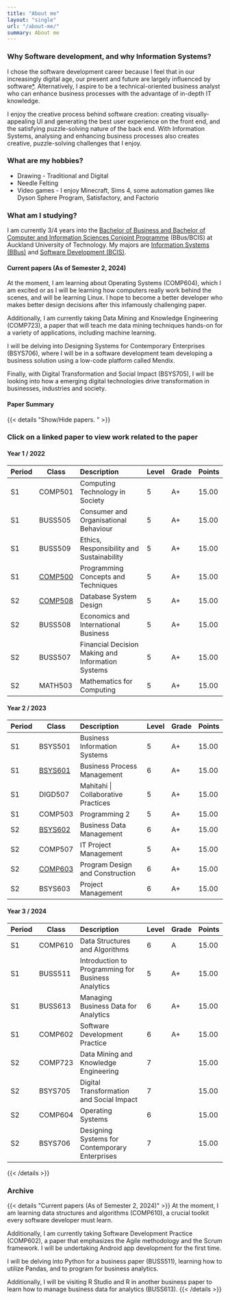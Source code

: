 ```yaml
---
title: "About me"
layout: "single"
url: "/about-me/"
summary: About me
---
```


### Why Software development, and why Information Systems?

I chose the software development career because I feel that in our increasingly digital age, our present and future are largely influenced by software[*](/posts/about/). Alternatively, I aspire to be a technical-oriented business analyst who can enhance business processes with the advantage of in-depth IT knowledge.

I enjoy the creative process behind software creation: creating visually-appealing UI and generating the best user experience on the front end, and the satisfying puzzle-solving nature of the back end. With Information Systems, analysing and enhancing business processes also creates creative, puzzle-solving challenges that I enjoy.

### What are my hobbies?

- Drawing - Traditional and Digital
- Needle Felting
- Video games - I enjoy Minecraft, Sims 4, some automation games like Dyson Sphere Program, Satisfactory, and Factorio 

### What am I studying?

I am currently 3/4 years into the [Bachelor of Business and Bachelor of Computer and Information Sciences Conjoint Programme](https://www.aut.ac.nz/courses/bachelor-of-business-and-bachelor-of-computer-and-information-sciences-conjoint?source=/business) (BBus/BCIS) at Auckland University of Technology. My majors are [Information Systems (BBus)](https://www.aut.ac.nz/study/study-options/business/courses/bachelor-of-business/business-information-systems-major) and [Software Development (BCIS)](https://www.aut.ac.nz/study/study-options/engineering-computer-and-mathematical-sciences/courses/bachelor-of-computer-and-information-sciences/software-development-major).

#### Current papers (As of Semester 2, 2024)

At the moment, I am learning about Operating Systems (COMP604), which I am excited or as I will be learning how computers really work behind the scenes, and will be learning Linux. I hope to become a better developer who makes better design decisions after this infamously challenging paper.

Additionally, I am currently taking Data Mining and Knowledge Engineering (COMP723), a paper that will teach me data mining techniques hands-on for a variety of applications, including machine learning.

I will be delving into Designing Systems for Contemporary Enterprises (BSYS706), where I will be in a software development team developing a business solution using a low-code platform called Mendix.

Finally, with Digital Transformation and Social Impact (BSYS705), I will be looking into how a emerging digital technologies drive transformation in businesses, industries and society.

#### Paper Summary

{{< details "Show/Hide papers. " >}}

### Click on a linked paper to view work related to the paper

#### Year 1 / 2022

| Period | Class      | Description                                         | Level | Grade | Points |
|--------|------------|:-----------------------------------------------------|-------|-------|--------|
| S1     | COMP501 | Computing   Technology in Society                   | 5     | A+    | 15.00  |
| S1     | BUSS505 | Consumer   and Organisational Behaviour             | 5     | A+    | 15.00  |
| S1     | BUSS509 | Ethics,   Responsibility and Sustainability         | 5     | A+    | 15.00  |
| S1     | [COMP500](/tags/COMP500/) | Programming Concepts and Techniques               | 5     | A+    | 15.00  |
| S2     | [COMP508](/tags/COMP508/) | Database   System Design                            | 5     | A+    | 15.00  |
| S2     | BUSS508 | Economics   and International Business              | 5     | A+    | 15.00  |
| S2     | BUSS507 | Financial   Decision Making and Information Systems | 5     | A+    | 15.00  |
| S2     | MATH503 | Mathematics   for Computing                         | 5     | A+    | 15.00  |

#### Year 2 / 2023

| Period | Class      | Description                         | Level | Grade | Points |
|--------|------------|:-------------------------------------|-------|-------|--------|
| S1     | BSYS501 | Business Information Systems        | 5     | A+    | 15.00  |
| S1     | [BSYS601](/tags/BSYS601/) | Business Process Management         | 6     | A+    | 15.00  |
| S1     | DIGD507 | Mahitahi \| Collaborative Practices | 5     | A+    | 15.00  |
| S1     | COMP503 | Programming 2                       | 5     | A+    | 15.00  |
| S2     | [BSYS602](/tags/BSYS602/) | Business Data Management            | 6     | A+    | 15.00  |
| S2     | COMP507 | IT Project Management               | 5     | A+    | 15.00  |
| S2     | [COMP603](/tags/COMP603/) | Program Design and Construction     | 6     | A+    | 15.00  |
| S2     | BSYS603 | Project Management                  | 6     | A+    | 15.00  |

#### Year 3 / 2024

| Period | Class        | Description                                   | Level | Grade | Points |
|--------|--------------|:----------------------------------------------|-------|-------|--------|
| S1     | COMP610 | Data Structures and Algorithms                     | 6     | A     | 15.00  |
| S1     | BUSS511 | Introduction to Programming for Business Analytics | 5     | A+    | 15.00  |
| S1     | BUSS613 | Managing Business Data for Analytics               | 6     | A+    | 15.00  |
| S1     | COMP602 | Software Development Practice                      | 6     | A+    | 15.00  |
| S2     | COMP723 | Data Mining and Knowledge Engineering              | 7     |       | 15.00  |
| S2     | BSYS705 | Digital Transformation and Social Impact           | 7     |       | 15.00  |
| S2     | COMP604 | Operating Systems                                  | 6     |       | 15.00  |
| S2     | BSYS706 | Designing Systems for Contemporary Enterprises     | 7     |       | 15.00  |

{{< /details >}}

### Archive

{{< details "Current papers (As of Semester 2, 2024)" >}}
At the moment, I am learning data structures and algorithms (COMP610), a crucial toolkit every software developer must learn.

Additionally, I am currently taking Software Development Practice (COMP602), a paper that emphasizes the Agile methodology and the Scrum framework. I will be undertaking Android app development for the first time.

I will be delving into Python for a business paper (BUSS511), learning how to utilize Pandas, and to program for business analytics.

Additionally, I will be visiting R Studio and R in another business paper to learn how to manage business data for analytics (BUSS613).
{{< /details >}}
